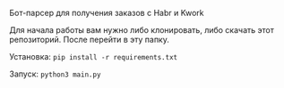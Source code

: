 Бот-парсер для получения заказов с Habr и Kwork

Для начала работы вам нужно либо клонировать, либо скачать этот репозиторий.
После перейти в эту папку.

Установка:
`pip install -r requirements.txt`

Запуск:
`python3 main.py`
